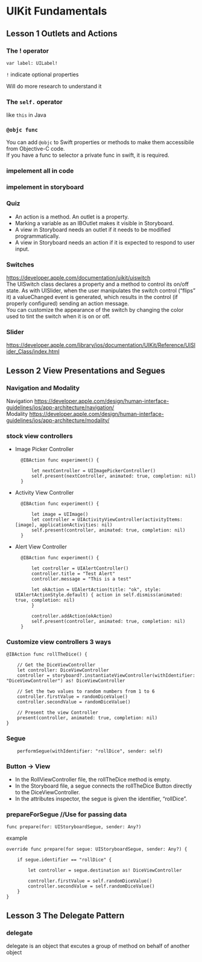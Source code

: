 # UIKit Fundamentals

## Lesson 1 Outlets and Actions

### The ! operator

    var label: UILabel!

`!` indicate optional properties

Will do more research to understand it



### The `self.` operator
like `this` in Java


### `@objc func`
You can add `@objc` to Swift properties or methods to make them accessibile from Objective-C code.  
If you have a func to selector a private func in swift, it is required.


### impelement all in code 


### impelement in storyboard

### Quiz

* An action is a method. An outlet is a property.  
* Marking a variable as an IBOutlet makes it visible in Storyboard.
* A view in Storyboard needs an outlet if it needs to be modified programmatically.
* A view in Storyboard needs an action if it is expected to respond to user input.

### Switches
https://developer.apple.com/documentation/uikit/uiswitch  
The UISwitch class declares a property and a method to control its on/off state. As with UISlider, when the user manipulates the switch control (“flips” it) a valueChanged event is generated, which results in the control (if properly configured) sending an action message.  
You can customize the appearance of the switch by changing the color used to tint the switch when it is on or off.

### Slider
https://developer.apple.com/library/ios/documentation/UIKit/Reference/UISlider_Class/index.html  


## Lesson 2 View Presentations and Segues
### Navigation and Modality
Navigation  https://developer.apple.com/design/human-interface-guidelines/ios/app-architecture/navigation/   
Modality https://developer.apple.com/design/human-interface-guidelines/ios/app-architecture/modality/  


### stock view controllers
* Image Picker Controller

        @IBAction func experiment() {

            let nextController = UIImagePickerController()
            self.present(nextController, animated: true, completion: nil)
        }
    
* Activity View Controller

        @IBAction func experiment() {

            let image = UIImage()
            let controller = UIActivityViewController(activityItems: [image], applicationActivities: nil)
            self.present(controller, animated: true, completion: nil)
        }
* Alert View Controller

        @IBAction func experiment() {

            let controller = UIAlertController()
            controller.title = "Test Alert"
            controller.message = "This is a test"

            let okAction = UIAlertAction(title: "ok", style: UIAlertActionStyle.default) { action in self.dismiss(animated: true, completion: nil)
            }

            controller.addAction(okAction)
            self.present(controller, animated: true, completion: nil)
        }

### Customize view controllers 3 ways

    @IBAction func rollTheDice() {

        // Get the DiceViewController
        let controller: DiceViewController
        controller = storyboard?.instantiateViewController(withIdentifier: "DiceViewController") as! DiceViewController

        // Set the two values to random numbers from 1 to 6
        controller.firstValue = randomDiceValue()
        controller.secondValue = randomDiceValue()

        // Present the view Controller
        present(controller, animated: true, completion: nil)
    }
    
### Segue 

        performSegue(withIdentifier: "rollDice", sender: self)

### Button -> View

* In the RollViewController file, the rollTheDice method is empty.
* In the Storyboard file, a segue connects the rollTheDice Button directly to the DiceViewController.
* In the attributes inspector, the segue is given the identifier, “rollDice”.

### prepareForSegue //Use for passing data

    func prepare(for: UIStoryboardSegue, sender: Any?)

example

    override func prepare(for segue: UIStoryboardSegue, sender: Any?) {
        
        if segue.identifier == "rollDice" {
            
            let controller = segue.destination as! DiceViewController
            
            controller.firstValue = self.randomDiceValue()
            controller.secondValue = self.randomDiceValue()
        }        
    }

## Lesson 3 The Delegate Pattern
### delegate
delegate is an object that excutes a group of method on behalf of another object
